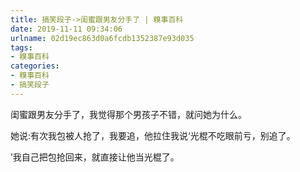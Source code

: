 ```yaml
---
title: 搞笑段子->闺蜜跟男友分手了 | 糗事百科
date: 2019-11-11 09:34:06
urlname: 02d19ec863d0a6fcdb1352387e93d035
tags: 
- 糗事百科
categories:
- 糗事百科
- 搞笑段子
---
```

闺蜜跟男友分手了，我觉得那个男孩子不错，就问她为什么。

她说:有次我包被人抢了，我要追，他拉住我说‘光棍不吃眼前亏，别追了。

’我自己把包抢回来，就直接让他当光棍了。


